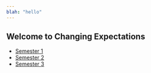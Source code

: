```yaml
---
blah: "hello"
---
```


## Welcome to Changing Expectations

- [Semester 1](./semester01/)
- [Semester 2](./semester02/)
- [Semester 3](./semester03/)